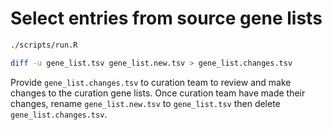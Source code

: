 # Select entries from source gene lists

```bash
./scripts/run.R

diff -u gene_list.tsv gene_list.new.tsv > gene_list.changes.tsv
```

Provide `gene_list.changes.tsv` to curation team to review and make changes to the curation gene lists. Once curation
team have made their changes, rename `gene_list.new.tsv` to `gene_list.tsv` then delete `gene_list.changes.tsv`.
